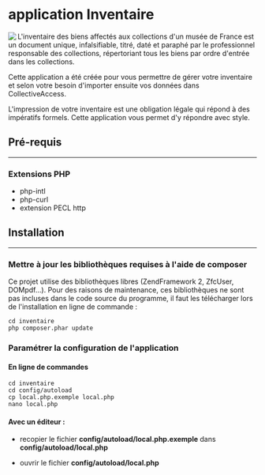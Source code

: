 # application Inventaire
 
<img src="http://inventaire.ideesculture.fr/images/inventaire_128x128.png" align="left">

L'inventaire des biens affectés aux collections d'un musée de France est un document unique, infalsifiable, titré, daté et paraphé par le professionnel responsable des collections, répertoriant tous les biens par ordre d'entrée dans les collections.

Cette application a été créée pour vous permettre de gérer votre inventaire et selon votre besoin d'importer ensuite vos données dans CollectiveAccess.

L'impression de votre inventaire est une obligation légale qui répond à des impératifs formels. Cette application vous permet d'y répondre avec style.

## Pré-requis
----------------------------
### Extensions PHP

* php-intl
* php-curl
* extension PECL http

## Installation
----------------------------
### Mettre à jour les bibliothèques requises à l'aide de composer
Ce projet utilise des bibliothèques libres (ZendFramework 2, ZfcUser, DOMpdf…). Pour des raisons de maintenance, ces bibliothèques ne sont pas incluses dans le code source du programme, il faut les télécharger lors de l'installation en ligne de commande :

    cd inventaire
    php composer.phar update

### Paramétrer la configuration de l'application
#### En ligne de commandes

    cd inventaire
    cd config/autoload
    cp local.php.exemple local.php
    nano local.php

#### Avec un éditeur :

* recopier le fichier **config/autoload/local.php.exemple** dans **config/autoload/local.php**

* ouvrir le fichier **config/autoload/local.php**